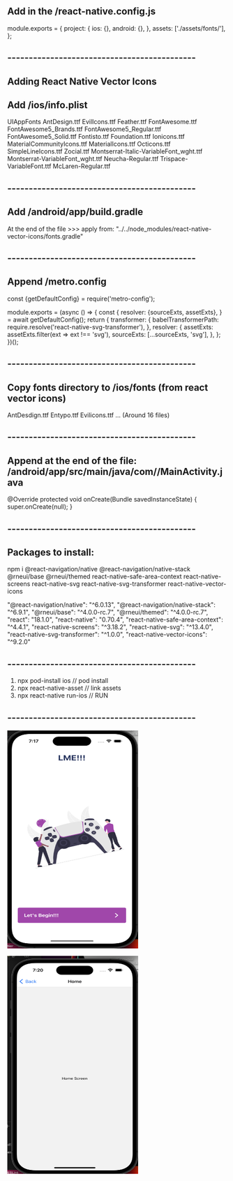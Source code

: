 ## Add in the <project root>/react-native.config.js

module.exports = {
project: {
ios: {},
android: {},
},
assets: ['./assets/fonts/'],
};

## --------------------------------------------

## Adding React Native Vector Icons

## Add <project root>/ios/info.plist

<key>UIAppFonts</key>
<array>
<string>AntDesign.ttf</string>
<string/>
<string>EvilIcons.ttf</string>
<string>Feather.ttf</string>
<string>FontAwesome.ttf</string>
<string>FontAwesome5_Brands.ttf</string>
<string>FontAwesome5_Regular.ttf</string>
<string>FontAwesome5_Solid.ttf</string>
<string>Fontisto.ttf</string>
<string>Foundation.ttf</string>
<string>Ionicons.ttf</string>
<string>MaterialCommunityIcons.ttf</string>
<string>MaterialIcons.ttf</string>
<string>Octicons.ttf</string>
<string>SimpleLineIcons.ttf</string>
<string>Zocial.ttf</string>
<string>Montserrat-Italic-VariableFont_wght.ttf</string>
<string>Montserrat-VariableFont_wght.ttf</string>
<string>Neucha-Regular.ttf</string>
<string>Trispace-VariableFont.ttf</string>
<string>McLaren-Regular.ttf</string>
</array>

## --------------------------------------------

## Add <project root>/android/app/build.gradle

At the end of the file >>>
apply from: "../../node_modules/react-native-vector-icons/fonts.gradle"

## --------------------------------------------

## Append <project root>/metro.config

const {getDefaultConfig} = require('metro-config');

module.exports = (async () => {
const {
resolver: {sourceExts, assetExts},
} = await getDefaultConfig();
return {
transformer: {
babelTransformerPath: require.resolve('react-native-svg-transformer'),
},
resolver: {
assetExts: assetExts.filter(ext => ext !== 'svg'),
sourceExts: [...sourceExts, 'svg'],
},
};
})();

## --------------------------------------------

## Copy fonts directory to <project root>/ios/fonts (from react vector icons)

AntDesdign.ttf
Entypo.ttf
Evilicons.ttf
...
(Around 16 files)

## --------------------------------------------

## Append at the end of the file: <project root>/android/app/src/main/java/com/<project name>/MainActivity.java

@Override
protected void onCreate(Bundle savedInstanceState) {
super.onCreate(null);
}

## --------------------------------------------

## Packages to install:

npm i @react-navigation/native @react-navigation/native-stack @rneui/base @rneui/themed react-native-safe-area-context react-native-screens react-native-svg react-native-svg-transformer react-native-vector-icons

"@react-navigation/native": "^6.0.13",
"@react-navigation/native-stack": "^6.9.1",
"@rneui/base": "^4.0.0-rc.7",
"@rneui/themed": "^4.0.0-rc.7",
"react": "18.1.0",
"react-native": "0.70.4",
"react-native-safe-area-context": "^4.4.1",
"react-native-screens": "^3.18.2",
"react-native-svg": "^13.4.0",
"react-native-svg-transformer": "^1.0.0",
"react-native-vector-icons": "^9.2.0"

## --------------------------------------------

1. npx pod-install ios // pod install
2. npx react-native-asset // link assets
3. npx react-native run-ios // RUN

## --------------------------------------------

<div>
<p>
    <img src="./assets/images/Screenshot%202022-10-31%20at%2019.17.51.png" width="300" height="500"/>
</p>

<p>
    <img src=".//assets/images/Screenshot%202022-10-31%20at%2019.20.18.png" width="300" height="500"/>
</p>

</div>
